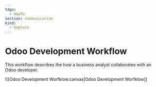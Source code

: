 ```yaml
---
tags:
  - HowTo
section: communication
kind:
  - explain
---
```

# Odoo Development Workflow

This workflow describes the how a business analyst collaborates with an Odoo developer.

![[Odoo Development Worfklow.canvas|Odoo Development Worfklow]]

